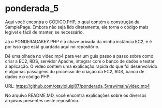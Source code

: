 # ponderada_5

Aqui você encontra o CÓDIGO.PHP, o qual contém a construção da SamplePage. Embora não seja lido diretamente, ele torna o código mais legível e fácil de manter, se necessário.

Já o PONDERADAKEY.PHP é a chave privada da minha instância EC2, e é por isso que está guardada aqui no repositório.

Dê uma olhada no video.mp4 para ver um guia passo a passo sobre como criar a EC2, RDS, servidor Apache, integrar com o banco de dados e testar a aplicação.
O vídeo contem uma explicação rapída do que foi desenvolvido e algumas passagens do processo de criação da EC2, RDS, banco de dados e o código PHP.

URL: https://github.com/otavioluigi07/ponderada_5/raw/main/video.mp4

No arquivo README.MD, você encontra explicações sobre os diversos arquivos presentes neste repositório.
